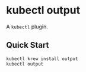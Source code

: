 # kubectl output

A `kubectl` plugin.

## Quick Start

```
kubectl krew install output
kubectl output
```

